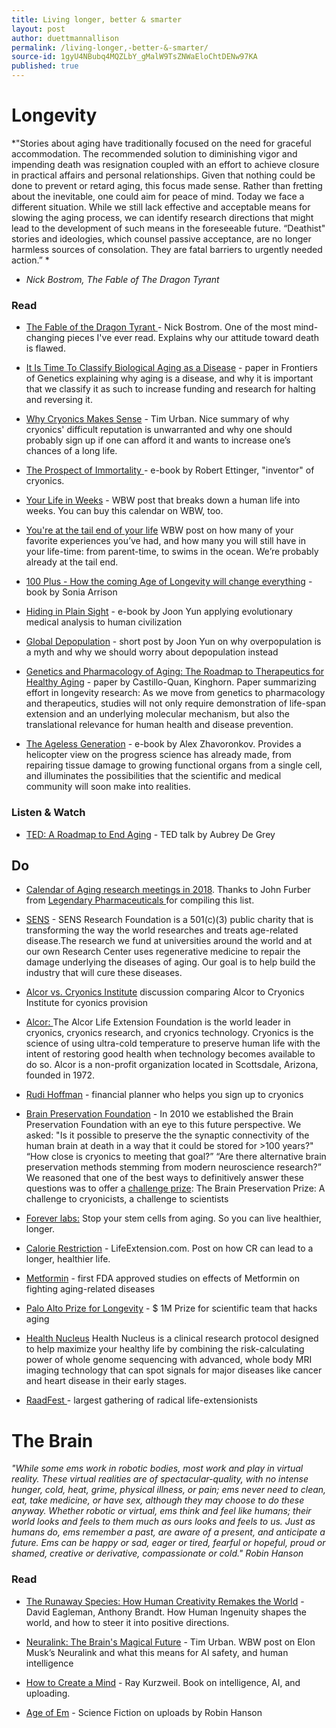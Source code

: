 ```yaml
---
title: Living longer, better & smarter
layout: post
author: duettmannallison
permalink: /living-longer,-better-&-smarter/
source-id: 1gyU4NBubq4MQZLbY_gMalW9TsZNWaEloChtDENw97KA
published: true
---
```

# Longevity

*"Stories about aging have traditionally focused on the need for graceful accommodation. The recommended solution to diminishing vigor and impending death was resignation coupled with an effort to achieve closure in practical affairs and personal relationships. Given that nothing could be done to prevent or retard aging, this focus made sense. Rather than fretting about the inevitable, one could aim for peace of mind. Today we face a different situation. While we still lack effective and acceptable means for slowing the aging process, we can identify research directions that might lead to the development of such means in the foreseeable future. “Deathist" stories and ideologies, which counsel passive acceptance, are no longer harmless sources of consolation. They are fatal barriers to urgently needed action.” *

* *Nick Bostrom, The Fable of The Dragon Tyrant*

### Read

* [The Fable of the Dragon Tyrant ](https://nickbostrom.com/fable/dragon.html)- Nick Bostrom. One of the most mind-changing pieces I've ever read. Explains why our attitude toward death is flawed. 

* [It Is Time To Classify Biological Aging as a Disease](https://www.ncbi.nlm.nih.gov/pmc/articles/PMC4471741/) - paper in Frontiers of Genetics explaining why aging is a disease, and why it is important that we classify it as such to increase funding and research for halting and reversing it.

* [Why Cryonics Makes Sense](https://waitbutwhy.com/2016/03/cryonics.html) - Tim Urban. Nice summary of why cryonics' difficult reputation is unwarranted and why one should probably sign up if one can afford it and wants to increase one’s chances of a long life.

* [The Prospect of Immortality ](http://www.cryonics.org/images/uploads/misc/Prospect_Book.pdf)- e-book by Robert Ettinger, "inventor" of cryonics.

* [Your Life in Weeks](https://waitbutwhy.com/2014/05/life-weeks.html) - WBW post that breaks down a human life into weeks. You can buy this calendar on WBW, too. 

* [You're at the tail end of your life](https://waitbutwhy.com/2015/12/the-tail-end.html) WBW post on how many of your favorite experiences you’ve had, and how many you will still have in your life-time: from parent-time, to swims in the ocean. We’re probably already at the tail end.

* [100 Plus - How the coming Age of Longevity will change everything](https://www.amazon.com/100-Plus-Longevity-Everything-Relationships/dp/0465063764) - book by Sonia Arrison

* [Hiding in Plain Sight](http://www.drjoonyun.com/hiding-in-plain-sight-2/) - e-book by Joon Yun applying evolutionary medical analysis to human civilization

* [Global Depopulation](http://www.drjoonyun.com/the-next-black-swan-global-depopulation/) - short post by Joon Yun on why overpopulation is a myth and why we should worry about depopulation instead

* [Genetics and Pharmacology of Aging: The Roadmap to Therapeutics for Healthy Aging](https://www.researchgate.net/publication/281166476_Genetics_and_Pharmacology_of_Longevity_The_Road_to_Therapeutics_for_Healthy_Aging) - paper by Castillo-Quan, Kinghorn.  Paper summarizing effort in longevity research: As we move from genetics to pharmacology and therapeutics, studies will not only require demonstration of life-span extension and an underlying molecular mechanism, but also the translational relevance for human health and disease prevention. 

* [The Ageless Generation](https://books.google.com/books?id=5Ir7FCf_LWQC&pg=PA221&lpg=PA221&dq=ageless+generation+pdf&source=bl&ots=PIRWXAPx_d&sig=LlEKeBal98HRWto_0oxQiKdGt_w&hl=en&sa=X&ved=0ahUKEwjB1f3j5qvXAhVP2mMKHet-CY4Q6AEIMDAC#v=onepage&q=ageless%20generation%20pdf&f=false) - e-book by Alex Zhavoronkov. Provides a helicopter view on the progress science has already made, from repairing tissue damage to growing functional organs from a single cell, and illuminates the possibilities that the scientific and medical community will soon make into realities.

### Listen & Watch

* [TED: A Roadmap to End Aging](https://www.ted.com/talks/aubrey_de_grey_says_we_can_avoid_aging) - TED talk by Aubrey De Grey

## Do

* [Calendar of Aging research meetings in 2018](https://docs.google.com/document/d/1rWmWSdIm7heWWNPJ5sE_m7m4622geqP1CAHB2NWqxwY/edit). Thanks to John Furber from [Legendary Pharmaceuticals ](http://www.legendarypharma.com/)for compiling this list.

* [SENS](http://www.sens.org/) - SENS Research Foundation is a 501(c)(3) public charity that is transforming the way the world researches and treats age-related disease.The research we fund at universities around the world and at our own Research Center uses regenerative medicine to repair the damage underlying the diseases of aging. Our goal is to help build the industry that will cure these diseases.

* [Alcor vs. Cryonics Institute](http://lesswrong.com/lw/bk6/alcor_vs_cryonics_institute/) discussion comparing Alcor to Cryonics Institute for cyonics provision

* [Alcor: ](http://www.alcor.org/) The Alcor Life Extension Foundation is the world leader in cryonics, cryonics research, and cryonics technology. Cryonics is the science of using ultra-cold temperature to preserve human life with the intent of restoring good health when technology becomes available to do so. Alcor is a non-profit organization located in Scottsdale, Arizona, founded in 1972.

* [Rudi Hoffman](http://www.rudihoffman.com/cryonics.html) - financial planner who helps you sign up to cryonics

* [Brain Preservation Foundation](http://www.brainpreservation.org/) - In 2010 we established the Brain Preservation Foundation with an eye to this future perspective. We asked: "Is it possible to preserve the the synaptic connectivity of the human brain at death in a way that it could be stored for >100 years?" “How close is cryonics to meeting that goal?” “Are there alternative brain preservation methods stemming from modern neuroscience research?” We reasoned that one of the best ways to definitively answer these questions was to offer a [challenge prize](http://www.brainpreservation.org/tech-prize/): The Brain Preservation Prize: A challenge to cryonicists, a challenge to scientists

* [Forever labs:](https://foreverlabs.com/) Stop your stem cells from aging. So you can live healthier, longer.  

* [Calorie Restriction](http://www.lifeextension.com/Protocols/Lifestyle-Longevity/Caloric-Restriction/Page-01) - LifeExtension.com. Post on how CR can lead to a longer, healthier life. 

* [Metformin](http://www.lifeextension.com/magazine/2016/3/anti-aging-human-study-on-metformin-wins-fda-approval/page-01) - first FDA approved studies on effects of Metformin on fighting aging-related diseases

* [Palo Alto Prize for Longevity](http://paloaltoprize.com/) - $ 1M Prize for scientific team that hacks aging

* [Health Nucleus](https://www.healthnucleus.com/welcome-4b?utm_source=google&utm_medium=cpc&utm_campaign=875662695&utm_term=health+nucleus&gclid=Cj0KEQjw9O3NBRD39Ie58fyv0rABEiQAK6wPT-VgYD5k8bSXNeL8F4-Asv55jR6KybQyp4tF4F318IcaAijV8P8HAQ) Health Nucleus is a clinical research protocol designed to help maximize your healthy life by combining the risk-calculating power of whole genome sequencing with advanced, whole body MRI imaging technology that can spot signals for major diseases like cancer and heart disease in their early stages.

* [RaadFest ](raadfest.com/)- largest gathering of radical life-extensionists

# The Brain

*"While some ems work in robotic bodies, most work and play in virtual reality. These virtual realities are of spectacular-quality, with no intense hunger, cold, heat, grime, physical illness, or pain; ems never need to clean, eat, take medicine, or have sex, although they may choose to do these anyway. Whether robotic or virtual, ems think and feel like humans; their world looks and feels to them much as ours looks and feels to us. Just as humans do, ems remember a past, are aware of a present, and anticipate a future. Ems can be happy or sad, eager or tired, fearful or hopeful, proud or shamed, creative or derivative, compassionate or cold." Robin Hanson*

### Read

* [The Runaway Species: How Human Creativity Remakes the World](https://www.amazon.com/Runaway-Species-human-creativity-remakes/dp/1936787520) - David Eagleman, Anthony Brandt. How Human Ingenuity shapes the world, and how to steer it into positive directions. 

* [Neuralink: The Brain's Magical Future](https://waitbutwhy.com/2017/04/neuralink.html) - Tim Urban. WBW post on Elon Musk’s Neuralink and what this means for AI safety, and human intelligence

* [How to Create a Mind](https://www.amazon.com/How-Create-Mind-Thought-Revealed/dp/1491518839) - Ray Kurzweil. Book on intelligence, AI, and uploading.

* [Age of Em](https://www.amazon.com/Blue-Mars-Trilogy-Stanley-Robinson/dp/0553573357) - Science Fiction on uploads by Robin Hanson

